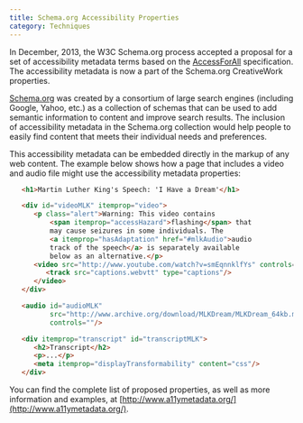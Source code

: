 ```yaml
---
title: Schema.org Accessibility Properties
category: Techniques
---
```

In December, 2013, the W3C Schema.org process accepted a proposal for a set of accessibility metadata terms based on the
[AccessForAll](AccessForAll.html) specification. The accessibility metadata is now a part of the Schema.org CreativeWork
properties.

[Schema.org](http://schema.org) was created by a consortium of large search engines (including Google, Yahoo, etc.) as a
collection of schemas that can be used to add semantic information to content and improve search results. The inclusion
of accessibility metadata in the Schema.org collection would help people to easily find content that meets their
individual needs and preferences.

This accessibility  metadata can be embedded directly in the markup of any web content. The example below shows how a
page that includes a video and audio file might use the accessibility metadata properties:

```html
   <h1>Martin Luther King's Speech: 'I Have a Dream'</h1>

   <div id="videoMLK" itemprop="video">
      <p class="alert">Warning: This video contains
          <span itemprop="accessHazard">flashing</span> that
          may cause seizures in some individuals. The
          <a itemprop="hasAdaptation" href="#mlkAudio">audio
          track of the speech</a> is separately available
          below as an alternative.</p>
      <video src="http://www.youtube.com/watch?v=smEqnnklfYs" controls="">
         <track src="captions.webvtt" type="captions"/>
      </video>
   </div>

   <audio id="audioMLK"
          src="http://www.archive.org/download/MLKDream/MLKDream_64kb.mp3"
          controls=""/>

   <div itemprop="transcript" id="transcriptMLK">
      <h2>Transcript</h2>
      <p>...</p>
      <meta itemprop="displayTransformability" content="css"/>
   </div>
```

You can find the complete list of proposed properties, as well as more information and examples, at [http://www.a11ymetadata.org/](http://www.a11ymetadata.org/).
